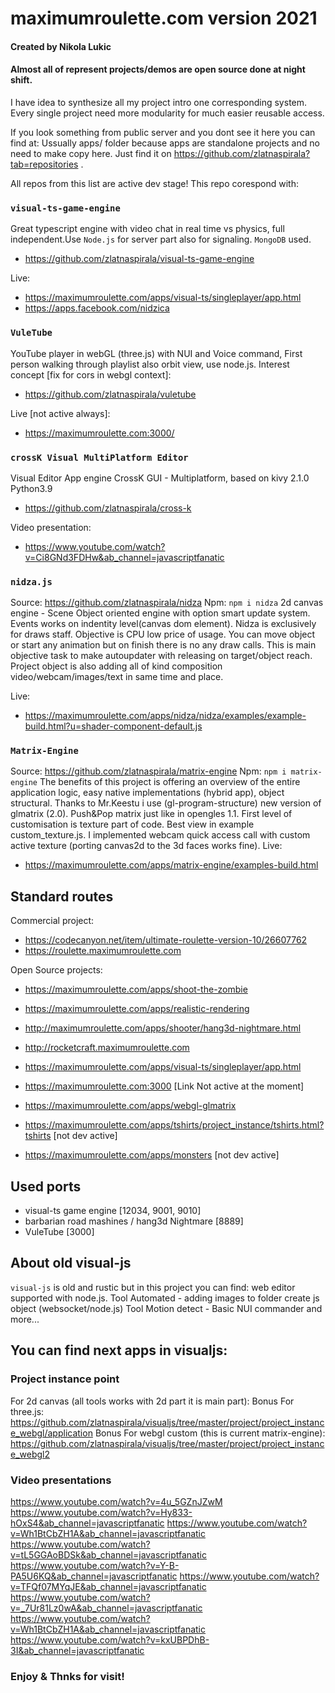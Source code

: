 # maximumroulette.com version 2021
#### Created by Nikola Lukic
#### Almost all of represent projects/demos are open source done at night shift.

I have idea to synthesize all my project intro one corresponding system.
Every single project need more modularity for much easier reusable access.

If you look something from public server and you dont see it here you can find at:
Ussually apps/ folder because apps are standalone projects and no need to make copy
here. Just find it on https://github.com/zlatnaspirala?tab=repositories .

All repos from this list are active dev stage!
This repo corespond with:

### `visual-ts-game-engine`
Great typescript engine with video chat in real time vs physics,
full independent.Use `Node.js` for server part also for signaling.
`MongoDB` used.

 - https://github.com/zlatnaspirala/visual-ts-game-engine

Live:

 - https://maximumroulette.com/apps/visual-ts/singleplayer/app.html
 - https://apps.facebook.com/nidzica


### `VuleTube`
YouTube player in webGL (three.js) with NUI and Voice command, First person walking 
through playlist also orbit view, use node.js. Interest concept [fix for cors in webgl context]:
 - https://github.com/zlatnaspirala/vuletube

Live [not active always]:
 - https://maximumroulette.com:3000/

### `crossK Visual MultiPlatform Editor`
Visual Editor App engine CrossK GUI - Multiplatform, based on kivy 2.1.0 Python3.9
 - https://github.com/zlatnaspirala/cross-k

Video presentation:
 - https://www.youtube.com/watch?v=Ci8GNd3FDHw&ab_channel=javascriptfanatic

### `nidza.js`
Source: https://github.com/zlatnaspirala/nidza
Npm: `npm i nidza`
2d canvas engine - Scene Object oriented engine with option smart update system. Events works on indentity level(canvas dom element). Nidza is exclusively for draws staff. Objective is CPU low price of usage. You can move object or start any animation but on finish there is no any draw calls. This is main objective task to make autoupdater with releasing on target/object reach. Project object is also adding all of kind composition video/webcam/images/text in same time and place.

Live:
 - https://maximumroulette.com/apps/nidza/nidza/examples/example-build.html?u=shader-component-default.js

### `Matrix-Engine`
Source: https://github.com/zlatnaspirala/matrix-engine
Npm: `npm i matrix-engine`
The benefits of this project is offering an overview of the entire application logic, easy native implementations (hybrid app), object structural. Thanks to Mr.Keestu i use (gl-program-structure) new version of glmatrix (2.0). Push&Pop matrix just like in opengles 1.1. First level of customisation is texture part of code. Best view in example custom_texture.js. I implemented webcam quick access call with custom active texture (porting canvas2d to the 3d faces works fine).
Live:
 - https://maximumroulette.com/apps/matrix-engine/examples-build.html

## Standard routes

Commercial project:
 - https://codecanyon.net/item/ultimate-roulette-version-10/26607762
 - https://roulette.maximumroulette.com

Open Source projects:
 - https://maximumroulette.com/apps/shoot-the-zombie

 - https://maximumroulette.com/apps/realistic-rendering

 - http://maximumroulette.com/apps/shooter/hang3d-nightmare.html

 - http://rocketcraft.maximumroulette.com 

 - https://maximumroulette.com/apps/visual-ts/singleplayer/app.html

 - https://maximumroulette.com:3000 [Link Not active at the moment]

 - https://maximumroulette.com/apps/webgl-glmatrix

 - https://maximumroulette.com/apps/tshirts/project_instance/tshirts.html?tshirts [not dev active]

 - https://maximumroulette.com/apps/monsters [not dev active]

## Used ports

  - visual-ts game engine [12034, 9001, 9010]
  - barbarian road mashines / hang3d Nightmare [8889]
  - VuleTube [3000]


## About old visual-js

`visual-js` is old and rustic but in this project you can find:
web editor supported with node.js. Tool
Automated - adding images to folder create js object (websocket/node.js) Tool
Motion detect - Basic NUI commander and more...

## You can find next apps in visualjs:
### Project instance point
For 2d canvas (all tools works with 2d part it is main part):
Bonus For three.js:
https://github.com/zlatnaspirala/visualjs/tree/master/project/project_instance_webgl/application
Bonus For webgl custom (this is current matrix-engine):
https://github.com/zlatnaspirala/visualjs/tree/master/project/project_instance_webgl2


### Video presentations
https://www.youtube.com/watch?v=4u_5GZnJZwM
https://www.youtube.com/watch?v=Hy833-hOxS4&ab_channel=javascriptfanatic
https://www.youtube.com/watch?v=Wh1BtCbZH1A&ab_channel=javascriptfanatic
https://www.youtube.com/watch?v=tL5GGAoBDSk&ab_channel=javascriptfanatic
https://www.youtube.com/watch?v=Y-B-PA5U6KQ&ab_channel=javascriptfanatic
https://www.youtube.com/watch?v=TFQf07MYqJE&ab_channel=javascriptfanatic
https://www.youtube.com/watch?v=_7Ur81Lz0wA&ab_channel=javascriptfanatic
https://www.youtube.com/watch?v=Wh1BtCbZH1A&ab_channel=javascriptfanatic
https://www.youtube.com/watch?v=kxUBPDhB-3I&ab_channel=javascriptfanatic


### Enjoy & Thnks for visit!
